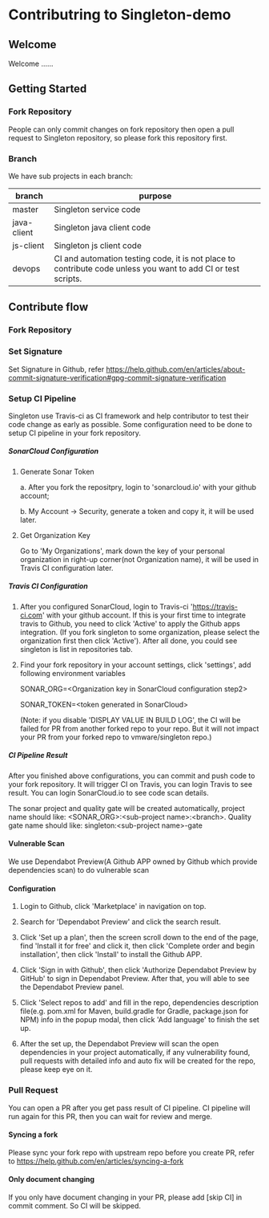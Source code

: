 # Contributring to Singleton-demo

## Welcome

Welcome ......


## Getting Started

### Fork Repository

People can only commit changes on fork repository then open a pull request to Singleton repository, so please fork this repository first.

### Branch

We have sub projects in each branch:

|      branch    | purpose |
|----------------|---------|
|   master       | Singleton service code  |
|   java-client  | Singleton java client code  |
|   js-client    | Singleton js client code  |
|   devops       | CI and automation testing code, it is not place to contribute code unless you want to add CI or test scripts.  |


## Contribute flow

### Fork Repository

### Set Signature

Set Signature in Github, refer https://help.github.com/en/articles/about-commit-signature-verification#gpg-commit-signature-verification

### Setup CI Pipeline
Singleton use Travis-ci as CI framework and help contributor to test their code change as early as possible. Some configuration need to be done to setup CI pipeline in your fork repository.

##### SonarCloud Configuration
1. Generate Sonar Token

    a. After you fork the repositpry, login to 'sonarcloud.io' with your github account;
    
    b. My Account -> Security, generate a token and copy it, it will be used later.
    
2. Get Organization Key

    Go to 'My Organizations', mark down the key of your personal organization in right-up corner(not Organization name), it will be used in Travis CI configuration later.

##### Travis CI Configuration

1. After you configured SonarCloud, login to Travis-ci 'https://travis-ci.com' with your github account. If this is your first time to integrate travis to Github, you need to click 'Active' to apply the Github apps integration. (If you fork singleton to some organization, please select the organization first then click 'Active'). After all done, you could see singleton is list in repositories tab. 

2. Find your fork repository in your account settings, click 'settings', add following environment variables
    
    SONAR_ORG=\<Organization key in SonarCloud configuration step2\>
    
    SONAR_TOKEN=\<token generated in SonarCloud\>
    
    (Note: if you disable 'DISPLAY VALUE IN BUILD LOG', the CI will be failed for PR from another forked repo to your repo. But it will not impact your PR from your forked repo to vmware/singleton repo.)
    
##### CI Pipeline Result

After you finished above configurations, you can commit and push code to your fork repository. It will trigger CI on Travis, you can login Travis to see result. You can login SonarCloud.io to see code scan details.

The sonar project and quality gate will be created automatically, project name should like: <SONAR_ORG>:\<sub-project name\>:\<branch>. Quality gate name should like: singleton:\<sub-project name\>-gate

#### Vulnerable Scan

We use Dependabot Preview(A Github APP owned by Github which provide dependencies scan) to do vulnerable scan

#### Configuration

1. Login to Github, click 'Marketplace' in navigation on top.

2. Search for 'Dependabot Preview' and click the search result.

3. Click 'Set up a plan', then the screen scroll down to the end of the page, find 'Install it for free' and click it, then click 'Complete order and begin installation', then click 'Install' to install the Github APP.

4. Click 'Sign in with Github', then click 'Authorize Dependabot Preview by GitHub' to sign in Dependabot Preview. After that, you will able to see the Dependabot Preview panel.

5. Click 'Select repos to add' and fill in the repo, dependencies description file(e.g. pom.xml for Maven, build.gradle for Gradle, package.json for NPM) info in the popup modal, then click 'Add language' to finish the set up.

6. After the set up, the Dependabot Preview will scan the open dependencies in your project automatically, if any vulnerability found, pull requests with detailed info and auto fix will be created for the repo, please keep eye on it.

### Pull Request

You can open a PR after you get pass result of CI pipeline. CI pipeline will run again for this PR, then you can wait for review and merge.

#### Syncing a fork

Please sync your fork repo with upstream repo before you create PR, refer to https://help.github.com/en/articles/syncing-a-fork

#### Only document changing

If you only have document changing in your PR, please add [skip CI] in commit comment. So CI will be skipped.

